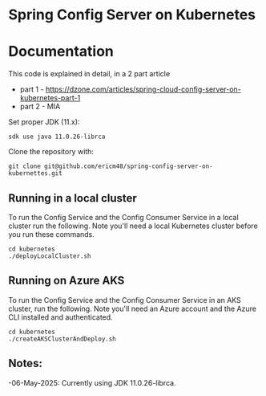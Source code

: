 # Spring Config Server on Kubernetes
# Documentation
This code is explained in detail, in a 2 part article
- part 1 - https://dzone.com/articles/spring-cloud-config-server-on-kubernetes-part-1
- part 2 - MIA

Set proper JDK (11.x):
```
sdk use java 11.0.26-librca
```

Clone the repository with:
```
git clone git@github.com/ericm48/spring-config-server-on-kubernettes.git
```

## Running in a local cluster 
To run the Config Service and the Config Consumer Service
in a local cluster run the following. Note you'll need a local
Kubernetes cluster before you run these commands.
```
cd kubernetes
./deployLocalCluster.sh
```
## Running on Azure AKS
To run the Config Service and the Config Consumer Service
in an AKS cluster, run the following. Note you'll need an Azure 
account and the Azure CLI installed and authenticated. 
```
cd kubernetes
./createAKSClusterAndDeploy.sh
```

## Notes:
-06-May-2025:  Currently using JDK 11.0.26-librca.  
